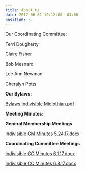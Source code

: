 ```yaml
---
title: About Us
date: 2017-06-01 19:12:00 -04:00
position: 5
---
```


Our Coordinating Committee:

Terri Dougherty

Claire Fisher

Bob Mesnard

Lee Ann Newman

Cheralyn Potts

**Our Bylaws:**

[Bylaws Indivisible Midlothian.pdf](/uploads/ByLaws%20Indivisible%20Midlothian.pdf)

**Meeting Minutes:**

**General Membership Meetings**

[Indivisible GM Minutes 5.24.17.docx](/uploads/Indivisible%20GM%20Minutes%205.24.17.docx)

**Coordinating Committee Meetings**

[Indivisible CC Minutes 6.1.17.docx](/uploads/Indivisible%20CC%20Minutes%206.1.17.docx)

[Indivisible CC Minutes 6.8.17.docx](/uploads/Indivisible%20CC%20Minutes%206.8.17-b73554.docx)